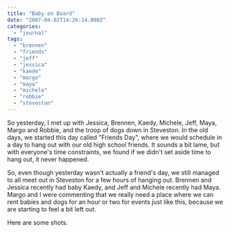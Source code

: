```yaml
---
title: "Baby on Board"
date: "2007-04-02T14:26:14.000Z"
categories: 
  - "journal"
tags: 
  - "brennen"
  - "friends"
  - "jeff"
  - "jessica"
  - "kaede"
  - "margo"
  - "maya"
  - "michele"
  - "robbie"
  - "steveston"
---
```


So yesterday, I met up with Jessica, Brennen, Kaedy, Michele, Jeff, Maya, Margo and Robbie, and the troop of dogs down in Steveston. In the old days, we started this day called "Friends Day", where we would schedule in a day to hang out with our old high school friends. It sounds a bit lame, but with everyone's time constraints, we found if we didn't set aside time to hang out, it never happened.

So, even though yesterday wasn't actually a friend's day, we still managed to all meet out in Steveston for a few hours of hanging out. Brennen and Jessica recently had baby Kaedy, and Jeff and Michele recently had Maya. Margo and I were commenting that we really need a place where we can rent babies and dogs for an hour or two for events just like this, because we are starting to feel a bit left out.

Here are some shots.
